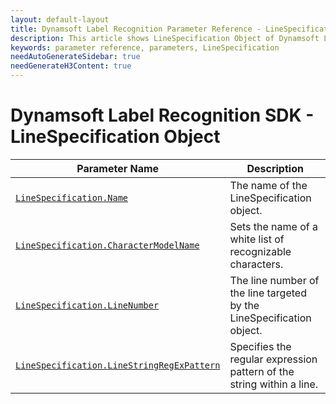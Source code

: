 ```yaml
---
layout: default-layout
title: Dynamsoft Label Recognition Parameter Reference - LineSpecification Object
description: This article shows LineSpecification Object of Dynamsoft Label Recognition.
keywords: parameter reference, parameters, LineSpecification
needAutoGenerateSidebar: true
needGenerateH3Content: true
---
```



# Dynamsoft Label Recognition SDK - LineSpecification Object

 | Parameter Name | Description |
 | -------------- | ----------- | 
 | [`LineSpecification.Name`](parameter-control.md#name) | The name of the LineSpecification object. |
 | [`LineSpecification.CharacterModelName`](parameter-control.md#charactermodelname) | Sets the name of a white list of recognizable characters. |
 | [`LineSpecification.LineNumber`](parameter-control.md#linenumber) | The line number of the line targeted by the LineSpecification object. |
 | [`LineSpecification.LineStringRegExPattern`](parameter-control.md#linestringregexpattern) | Specifies the regular expression pattern of the string within a line. |
